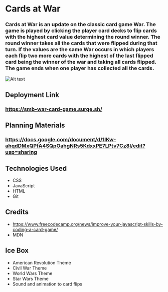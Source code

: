 # Cards at War
### Cards at War is an update on the classic card game War. The game is played by clicking the player card decks to flip cards with the highest card value determining the round winner. The round winner takes all the cards that were flipped during that turn. If the values are the same War occurs in which players each flip two more cards with the highest of the last flipped card being the winner of the war and taking all cards flipped. The game ends when one player has collected all the cards. 


![Alt text](<Screenshot 2024-01-04 at 6.57.00 PM.png>)

## Deployment Link
### https://smb-war-card-game.surge.sh/

## Planning Materials
### https://docs.google.com/document/d/1lKw-ahqdDMxQPfA4SQpOahgNRs5KdxxPE7LPtv7Cz8I/edit?usp=sharing

## Technologies Used
* CSS
* JavaScript
* HTML
* Git

## Credits
* https://www.freecodecamp.org/news/improve-your-javascript-skills-by-coding-a-card-game/
* MDN

## Ice Box
* American Revolution Theme
* Civil War Theme
* World Wars Theme
* Star Wars Theme
* Sound and animation to card flips